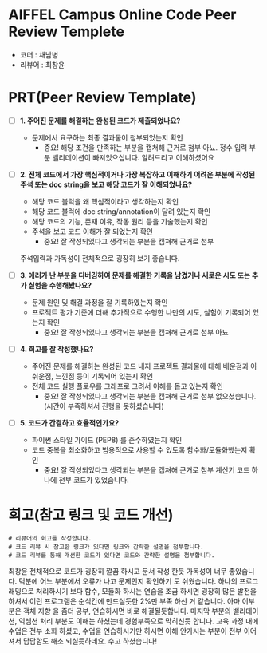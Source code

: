 # AIFFEL Campus Online Code Peer Review Templete
- 코더 : 채남병
- 리뷰어 : 최창윤


# PRT(Peer Review Template)
- [ ]  **1. 주어진 문제를 해결하는 완성된 코드가 제출되었나요?**
    - 문제에서 요구하는 최종 결과물이 첨부되었는지 확인
        - 중요! 해당 조건을 만족하는 부분을 캡쳐해 근거로 첨부
    아뇨.
    정수 입력 부분 밸리데이션이 빠져있으십니다.
    알려드리고 이해하셨어요
- [ ]  **2. 전체 코드에서 가장 핵심적이거나 가장 복잡하고 이해하기 어려운 부분에 작성된 
주석 또는 doc string을 보고 해당 코드가 잘 이해되었나요?**
    - 해당 코드 블럭을 왜 핵심적이라고 생각하는지 확인
    - 해당 코드 블럭에 doc string/annotation이 달려 있는지 확인
    - 해당 코드의 기능, 존재 이유, 작동 원리 등을 기술했는지 확인
    - 주석을 보고 코드 이해가 잘 되었는지 확인
        - 중요! 잘 작성되었다고 생각되는 부분을 캡쳐해 근거로 첨부
    
    주석입력과 가독성이 전체적으로 굉장히 보기 좋습니다.
    
- [ ]  **3. 에러가 난 부분을 디버깅하여 문제를 해결한 기록을 남겼거나
새로운 시도 또는 추가 실험을 수행해봤나요?**
    - 문제 원인 및 해결 과정을 잘 기록하였는지 확인
    - 프로젝트 평가 기준에 더해 추가적으로 수행한 나만의 시도, 
    실험이 기록되어 있는지 확인
        - 중요! 잘 작성되었다고 생각되는 부분을 캡쳐해 근거로 첨부
    아뇨    
        
- [ ]  **4. 회고를 잘 작성했나요?**
    - 주어진 문제를 해결하는 완성된 코드 내지 프로젝트 결과물에 대해
    배운점과 아쉬운점, 느낀점 등이 기록되어 있는지 확인
    - 전체 코드 실행 플로우를 그래프로 그려서 이해를 돕고 있는지 확인
        - 중요! 잘 작성되었다고 생각되는 부분을 캡쳐해 근거로 첨부
     없으셨습니다.   
     (시간이 부족하셔서 진행을 못하셨습니다)
        
- [ ]  **5. 코드가 간결하고 효율적인가요?**
    - 파이썬 스타일 가이드 (PEP8) 를 준수하였는지 확인
    - 코드 중복을 최소화하고 범용적으로 사용할 수 있도록 함수화/모듈화했는지 확인
        - 중요! 잘 작성되었다고 생각되는 부분을 캡쳐해 근거로 첨부
      계산기 코드 하나에 전부 코드가 있었습니다.


# 회고(참고 링크 및 코드 개선)
```
# 리뷰어의 회고를 작성합니다.
# 코드 리뷰 시 참고한 링크가 있다면 링크와 간략한 설명을 첨부합니다.
# 코드 리뷰를 통해 개선한 코드가 있다면 코드와 간략한 설명을 첨부합니다.
```
최창윤
전채적으로 코드가 굉장히 깔끔 하시고 문서 작성 한듯 가독성이 너무 좋았습니다.
덕분에 어느 부분에서 오류가 나고 문제인지 확인하기 도 쉬웠습니다.
하나의 프로그래밍으로 처리하시기 보다 함수, 모듈화 하시는 연습을 조금 하시면
굉장히 많은 발전을 하셔서 이런 프로그램은 순식간에 만드실듯한 2%만 부족 하신 
거 같습니다.
아마 이부분은 객체 지향 을 좀더 공부, 연습하시면 바로 해결될듯합니다.
마지막 부분의 밸리데이션, 익셈션 처리 부분도 이해는 하셨는데 경험부족으로 
막히신듯 합니다.
교육 과정 내에 수업은 전부 소화 하셨고, 수업을 연습하시기만 하시면 이해
안가시는 부분이 전부 이어져서 답답함도 해소 되실듯하네요.
수고 하셨습니다!

